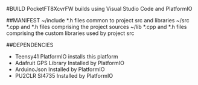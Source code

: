 #BUILD
PocketFT8XcvrFW builds using Visual Studio Code and PlatformIO

##MANIFEST
~/include	*.h files common to project src and libraries
~/src		*.cpp and *.h files comprising the project sources
~/lib		*.cpp and *.h files comprising the custom libraries used by project src

##DEPENDENCIES
* Teensy41		        PlatformIO installs this platform
* Adafruit GPS Library	Installed by PlatformIO
* ArduinoJson		    Installed by PlatformIO
* PU2CLR SI4735		    Installed by PlatformIO
